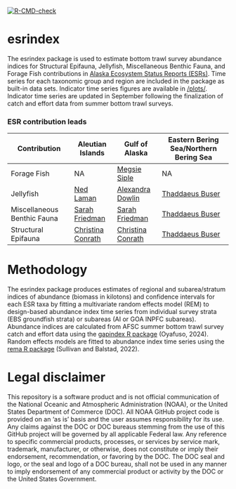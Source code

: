   <!-- badges: start -->
  [![R-CMD-check](https://github.com/sean-rohan-NOAA/esrindex/actions/workflows/R-CMD-check.yaml/badge.svg)](https://github.com/sean-rohan-NOAA/esrindex/actions/workflows/R-CMD-check.yaml)
  <!-- badges: end -->

# esrindex

The esrindex package is used to estimate bottom trawl survey abundance indices for Structural Epifauna, Jellyfish, Miscellaneous Benthic Fauna, and Forage Fish contributions in [Alaska Ecosystem Status Reports (ESRs)](https://apps-afsc.fisheries.noaa.gov/refm/reem/ecoweb/index.php). Time series for each taxonomic group and region are included in the package as built-in data sets. Indicator time series figures are available in [/plots/](./plots/). Indicator time series are updated in September following the finalization of catch and effort data from summer bottom trawl surveys.


### ESR contribution leads

| Contribution | Aleutian Islands | Gulf of Alaska | Eastern Bering Sea/Northern Bering Sea |
|--------------|------------------|----------------|----------------------------------------|
| Forage Fish | NA | [Megsie Siple](https://github.com/margaret-siple-noaa) | NA |
| Jellyfish | [Ned Laman](https://github.com/ned-laman-noaa) | [Alexandra Dowlin](https://github.com/orgs/afsc-gap-products/people/AlexandraDowlin-NOAA) | [Thaddaeus Buser](https://github.com/ThaddaeusBuser-NOAA) |
| Miscellaneous Benthic Fauna | [Sarah Friedman](https://github.com/SarahFriedman-NOAA) | [Sarah Friedman](https://github.com/SarahFriedman-NOAA) | [Thaddaeus Buser](https://github.com/ThaddaeusBuser-NOAA) | 
| Structural Epifauna | [Christina Conrath](https://github.com/orgs/afsc-gap-products/people/Conrathcl) | [Christina Conrath](https://github.com/orgs/afsc-gap-products/people/Conrathcl) | [Thaddaeus Buser](https://github.com/ThaddaeusBuser-NOAA) |


# Methodology

The esrindex package produces estimates of regional and subarea/stratum indices of abundance (biomass in kilotons) and confidence intervals for each ESR taxa by fitting a multivariate random effects model (REM) to design-based abundance index time series from individual survey strata (EBS groundfish strata) or subareas (AI or GOA INPFC subareas). Abundance indices are calculated from AFSC summer bottom trawl survey catch and effort data using the [gapindex R package](https://afsc-gap-products.github.io/gapindex/) (Oyafuso, 2024). Random effects models are fitted to abundance index time series using the [rema R package](https://afsc-assessments.github.io/rema/) (Sullivan and Balstad, 2022).


# Legal disclaimer

This repository is a software product and is not official communication of the National Oceanic and Atmospheric Administration (NOAA), or the United States Department of Commerce (DOC). All NOAA GitHub project code is provided on an ‘as is’ basis and the user assumes responsibility for its use. Any claims against the DOC or DOC bureaus stemming from the use of this GitHub project will be governed by all applicable Federal law. Any reference to specific commercial products, processes, or services by service mark, trademark, manufacturer, or otherwise, does not constitute or imply their endorsement, recommendation, or favoring by the DOC. The DOC seal and logo, or the seal and logo of a DOC bureau, shall not be used in any manner to imply endorsement of any commercial product or activity by the DOC or the United States Government.
